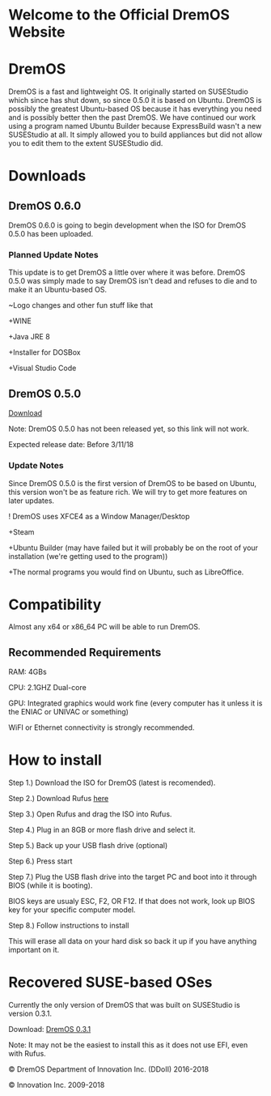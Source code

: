 # Welcome to the Official DremOS Website

# DremOS

DremOS is a fast and lightweight OS. It originally started on SUSEStudio which since has shut down, so since 0.5.0 it is based on Ubuntu. DremOS is possibly the greatest Ubuntu-based OS because it has everything you need and is possibly better then the past DremOS. We have continued our work using a program named Ubuntu Builder because ExpressBuild wasn't a new SUSEStudio at all. It simply allowed you to build appliances but did not allow you to edit them to the extent SUSEStudio did.

# Downloads

## DremOS 0.6.0

DremOS 0.6.0 is going to begin development when the ISO for DremOS 0.5.0 has been uploaded.

### Planned Update Notes

This update is to get DremOS a little over where it was before. DremOS 0.5.0 was simply made to say DremOS isn't dead and refuses to die and to make it an Ubuntu-based OS.

~Logo changes and other fun stuff like that

+WINE

+Java JRE 8

+Installer for DOSBox

+Visual Studio Code

## DremOS 0.5.0

<a href="https://github.com/samparisot/DremOS/releases/download/0.5.0/DremOS-0.5.0.iso">Download</a>

Note: DremOS 0.5.0 has not been released yet, so this link will not work.

Expected release date: Before 3/11/18

### Update Notes

Since DremOS 0.5.0 is the first version of DremOS to be based on Ubuntu, this version won't be as feature rich. We will try to get more features on later updates.

! DremOS uses XFCE4 as a Window Manager/Desktop

+Steam

+Ubuntu Builder (may have failed but it will probably be on the root of your installation (we're getting used to the program))

+The normal programs you would find on Ubuntu, such as LibreOffice.

# Compatibility

Almost any x64 or x86_64 PC will be able to run DremOS.

## Recommended Requirements

RAM: 4GBs

CPU: 2.1GHZ Dual-core

GPU: Integrated graphics would work fine (every computer has it unless it is the ENIAC or UNIVAC or something)

WiFI or Ethernet connectivity is strongly recommended.

# How to install

Step 1.) Download the ISO for DremOS (latest is recomended).

Step 2.) Download Rufus <a href="https://rufus.akeo.ie/">here</a>

Step 3.) Open Rufus and drag the ISO into Rufus.

Step 4.) Plug in an 8GB or more flash drive and select it.

Step 5.) Back up your USB flash drive (optional)

Step 6.) Press start

Step 7.) Plug the USB flash drive into the target PC and boot into it through BIOS (while it is booting).

BIOS keys are usualy ESC, F2, OR F12. If that does not work, look up BIOS key for your specific computer model.

Step 8.) Follow instructions to install

This will erase all data on your hard disk so back it up if you have anything important on it.

# Recovered SUSE-based OSes

Currently the only version of DremOS that was built on SUSEStudio is version 0.3.1.

Download: <a href="https://github.com/samparisot/DremOS/releases/download/0.3.1/DremOS_Ultimate_Edition.x86_64-0.1.0.iso">DremOS 0.3.1</a>

Note: It may not be the easiest to install this as it does not use EFI, even with Rufus.
	
 	
 
© DremOS Department of Innovation Inc. (DDoII) 2016-2018

© Innovation Inc. 2009-2018

